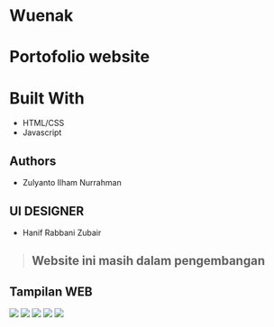 # Wuenak
# Portofolio website
# Built With

- HTML/CSS
- Javascript

## Authors

- Zulyanto Ilham Nurrahman
## UI DESIGNER
- Hanif Rabbani Zubair

> ## Website ini masih dalam pengembangan

## Tampilan WEB
![](/Assets/Capture.PNG)
![](/Assets/Capture1.PNG)
![](/Assets/Capture2.PNG)
![](/Assets/Capture3.PNG)
![](/Assets/Capture4.PNG)
